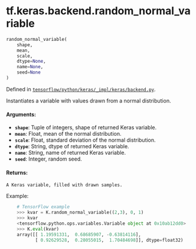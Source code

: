<div itemscope itemtype="http://developers.google.com/ReferenceObject">
<meta itemprop="name" content="tf.keras.backend.random_normal_variable" />
</div>

# tf.keras.backend.random_normal_variable

``` python
random_normal_variable(
    shape,
    mean,
    scale,
    dtype=None,
    name=None,
    seed=None
)
```



Defined in [`tensorflow/python/keras/_impl/keras/backend.py`](https://www.tensorflow.org/code/tensorflow/python/keras/_impl/keras/backend.py).

Instantiates a variable with values drawn from a normal distribution.

#### Arguments:

* <b>`shape`</b>: Tuple of integers, shape of returned Keras variable.
* <b>`mean`</b>: Float, mean of the normal distribution.
* <b>`scale`</b>: Float, standard deviation of the normal distribution.
* <b>`dtype`</b>: String, dtype of returned Keras variable.
* <b>`name`</b>: String, name of returned Keras variable.
* <b>`seed`</b>: Integer, random seed.


#### Returns:

    A Keras variable, filled with drawn samples.

Example:
```python
    # TensorFlow example
    >>> kvar = K.random_normal_variable((2,3), 0, 1)
    >>> kvar
    <tensorflow.python.ops.variables.Variable object at 0x10ab12dd0>
    >>> K.eval(kvar)
    array([[ 1.19591331,  0.68685907, -0.63814116],
           [ 0.92629528,  0.28055015,  1.70484698]], dtype=float32)
```